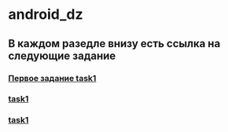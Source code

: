 # android_dz
 
## В каждом разедле внизу есть ссылка на следующие задание
 
### [Первое задание task1](/task1/)

### [task1](/task2/)
### [task1](/task3/)
